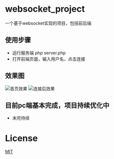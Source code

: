 # websocket_project
一个基于websocket实现的项目，包括前后端
## 使用步骤
* 运行服务端 php server.php
* 打开前端页面，输入用户名，点击连接
## 效果图
![首页效果](https://github.com/haohaitao/websocket_project/imgs/home.jpg)
![连接后效果](https://github.com/haohaitao/websocket_project/imgs/link.jpg)
## 目前pc端基本完成，项目持续优化中
* 未完待续
# License

[MIT](https://github.com/haohaitao/vue-blog/blob/master/LICENSE)